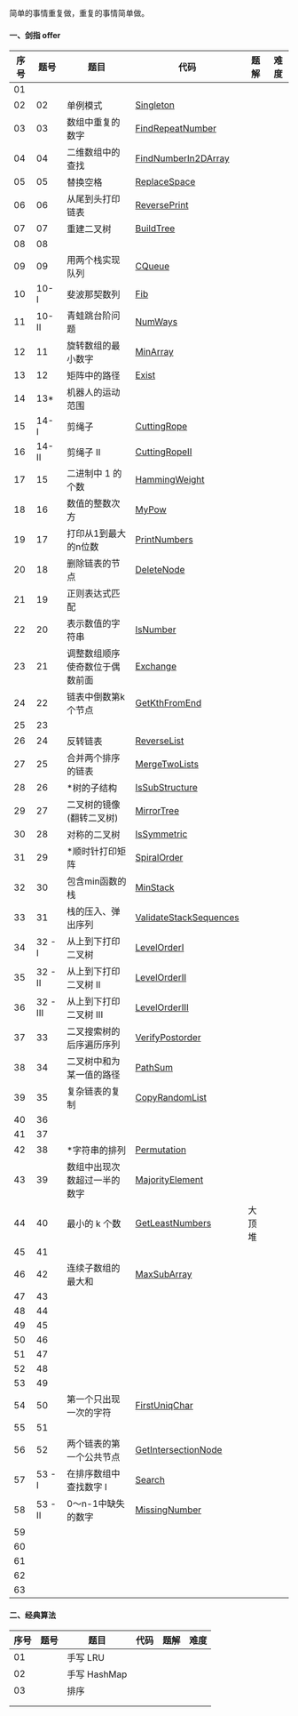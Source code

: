 简单的事情重复做，重复的事情简单做。

#### 一、剑指 offer

| 序号 | 题号     | 题目                           | 代码                                                         | 题解   | 难度 |
| ---- | -------- | ------------------------------ | ------------------------------------------------------------ | ------ | ---- |
| 01   |          |                                |                                                              |        |      |
| 02   | 02       | 单例模式                       | [Singleton](https://github.com/huangliangyun/LeetCode/blob/master/src/com/stardust/offer/Singleton.java) |        |      |
| 03   | 03       | 数组中重复的数字               | [FindRepeatNumber](https://github.com/huangliangyun/LeetCode/blob/master/src/com/stardust/offer/FindRepeatNumber.java) |        |      |
| 04   | 04       | 二维数组中的查找               | [FindNumberIn2DArray](https://github.com/huangliangyun/LeetCode/blob/master/src/com/stardust/offer/FindNumberIn2DArray.java) |        |      |
| 05   | 05       | 替换空格                       | [ReplaceSpace](https://github.com/huangliangyun/LeetCode/blob/master/src/com/stardust/offer/ReplaceSpace.java) |        |      |
| 06   | 06       | 从尾到头打印链表               | [ReversePrint](https://github.com/huangliangyun/LeetCode/blob/master/src/com/stardust/offer/ReversePrint.java) |        |      |
| 07   | 07       | 重建二叉树                     | [BuildTree](https://github.com/huangliangyun/LeetCode/blob/master/src/com/stardust/offer/BuildTree.java) |        |      |
| 08   | 08       |                                |                                                              |        |      |
| 09   | 09       | 用两个栈实现队列               | [CQueue](https://github.com/huangliangyun/LeetCode/blob/master/src/com/stardust/offer/CQueue.java) |        |      |
| 10   | 10- I    | 斐波那契数列                   | [Fib](https://github.com/huangliangyun/LeetCode/blob/master/src/com/stardust/offer/Fib.java) |        |      |
| 11   | 10- II   | 青蛙跳台阶问题                 | [NumWays](https://github.com/huangliangyun/LeetCode/blob/master/src/com/stardust/offer/NumWays.java) |        |      |
| 12   | 11       | 旋转数组的最小数字             | [MinArray](https://github.com/huangliangyun/LeetCode/blob/master/src/com/stardust/offer/MinArray.java) |        |      |
| 13   | 12       | 矩阵中的路径                   | [Exist](https://github.com/huangliangyun/LeetCode/blob/master/src/com/stardust/offer/Exist.java) |        |      |
| 14   | 13*      | 机器人的运动范围               |                                                              |        |      |
| 15   | 14- I    | 剪绳子                         | [CuttingRope](https://github.com/huangliangyun/LeetCode/blob/master/src/com/stardust/offer/CuttingRope.java) |        |      |
| 16   | 14- II   | 剪绳子 II                      | [CuttingRopeII](https://github.com/huangliangyun/LeetCode/blob/master/src/com/stardust/offer/CuttingRope2.java) |        |      |
| 17   | 15       | 二进制中 1 的个数              | [HammingWeight](https://github.com/huangliangyun/LeetCode/blob/master/src/com/stardust/offer/HammingWeight.java) |        |      |
| 18   | 16       | 数值的整数次方                 | [MyPow](https://github.com/huangliangyun/LeetCode/blob/master/src/com/stardust/offer/MyPow.java) |        |      |
| 19   | 17       | 打印从1到最大的n位数           | [PrintNumbers]()                                             |        |      |
| 20   | 18       | 删除链表的节点                 | [DeleteNode]()                                               |        |      |
| 21   | 19       | 正则表达式匹配                 |                                                              |        |      |
| 22   | 20       | 表示数值的字符串               | [IsNumber]()                                                 |        |      |
| 23   | 21       | 调整数组顺序使奇数位于偶数前面 | [Exchange]()                                                 |        |      |
| 24   | 22       | 链表中倒数第k个节点            | [GetKthFromEnd]()                                            |        |      |
| 25   | 23       |                                |                                                              |        |      |
| 26   | 24       | 反转链表                       | [ReverseList]()                                              |        |      |
| 27   | 25       | 合并两个排序的链表             | [MergeTwoLists]()                                            |        |      |
| 28   | 26       | *树的子结构                    | [IsSubStructure]()                                           |        |      |
| 29   | 27       | 二叉树的镜像(翻转二叉树)       | [MirrorTree]()                                               |        |      |
| 30   | 28       | 对称的二叉树                   | [IsSymmetric]()                                              |        |      |
| 31   | 29       | *顺时针打印矩阵                | [SpiralOrder]()                                              |        |      |
| 32   | 30       | 包含min函数的栈                | [MinStack]()                                                 |        |      |
| 33   | 31       | 栈的压入、弹出序列             | [ValidateStackSequences]()                                   |        |      |
| 34   | 32 - I   | 从上到下打印二叉树             | [LevelOrderI]()                                              |        |      |
| 35   | 32 - II  | 从上到下打印二叉树 II          | [LevelOrderII]()                                             |        |      |
| 36   | 32 - III | 从上到下打印二叉树 III         | [LevelOrderIII]()                                            |        |      |
| 37   | 33       | 二叉搜索树的后序遍历序列       | [VerifyPostorder]()                                          |        |      |
| 38   | 34       | 二叉树中和为某一值的路径       | [PathSum]()                                                  |        |      |
| 39   | 35       | 复杂链表的复制                 | [CopyRandomList]()                                           |        |      |
| 40   | 36       |                                |                                                              |        |      |
| 41   | 37       |                                |                                                              |        |      |
| 42   | 38       | *字符串的排列                  | [Permutation]()                                              |        |      |
| 43   | 39       | 数组中出现次数超过一半的数字   | [MajorityElement]()                                          |        |      |
| 44   | 40       | 最小的 k 个数                  | [GetLeastNumbers]()                                          | 大顶堆 |      |
| 45   | 41       |                                |                                                              |        |      |
| 46   | 42       | 连续子数组的最大和             | [MaxSubArray]()                                              |        |      |
| 47   | 43       |                                |                                                              |        |      |
| 48   | 44       |                                |                                                              |        |      |
| 49   | 45       |                                |                                                              |        |      |
| 50   | 46       |                                |                                                              |        |      |
| 51   | 47       |                                |                                                              |        |      |
| 52   | 48       |                                |                                                              |        |      |
| 53   | 49       |                                |                                                              |        |      |
| 54   | 50       | 第一个只出现一次的字符         | [FirstUniqChar]()                                            |        |      |
| 55   | 51       |                                |                                                              |        |      |
| 56   | 52       | 两个链表的第一个公共节点       | [GetIntersectionNode]()                                      |        |      |
| 57   | 53 - I   | 在排序数组中查找数字 I         | [Search]()                                                   |        |      |
| 58   | 53 - II  | 0～n-1中缺失的数字             | [MissingNumber]()                                            |        |      |
| 59   |          |                                |                                                              |        |      |
| 60   |          |                                |                                                              |        |      |
| 61   |          |                                |                                                              |        |      |
| 62   |          |                                |                                                              |        |      |
| 63   |          |                                |                                                              |        |      |



#### 二、经典算法

| 序号 | 题号 | 题目         | 代码 | 题解 | 难度 |
| ---- | ---- | ------------ | ---- | ---- | ---- |
| 01   |      | 手写 LRU     |      |      |      |
| 02   |      | 手写 HashMap |      |      |      |
| 03   |      | 排序         |      |      |      |
|      |      |              |      |      |      |
|      |      |              |      |      |      |